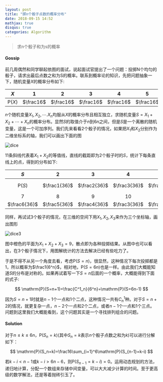 ```yaml
---
layout: post
title: "掷n个骰子点数的概率分布"
date: 2018-09-15 14:52
mathjax: true
disqus: true
categories: Algorithm
---
```


> 求n个骰子和为s的概率

#### Gossip

前几周偶然和同学聊起依图的面试，说起面试官提出了一个问题：投掷N个均匀的骰子，请求出最后点数之和为S的概率。联系到概率论的知识，先把问题抽象一下，随机变量$X$的概率分布如下:

|  $X$   |     1     |     2     |     3     |     4     |     5     |     6     |
| :----: | :-------: | :-------: | :-------: | :-------: | :-------: | :-------: |
| P($X$) | $\frac16$ | $\frac16$ | $\frac16$ | $\frac16$ | $\frac16$ | $\frac16$ |

$n$个随机变量$X_1,X_2,\cdots.X_n$均服从$X$的概率分布且相互独立，求随机变量$S=X_1+X_2+\cdots+X_n$的概率分布。显然$S$的取值介于$n$到$6n$之间，但是$S$是一个离散的随机变量，这是一个可加序列。我们先来看看2个骰子的情况，如果把$X_1$和$X_2$分别作为二维坐标系的轴，我们可以画出下面的图

![dice](../../../../assets/images/dice.png)

11条斜线代表着$X_1+X_2$的等值线，直线的截距即为2个骰子时的$S$，统计下每条直线上的点，得到的分布如下:

|       $S$       |      2       |      3       |      4       |      5       |       6        |
| :-------------: | :----------: | :----------: | :----------: | :----------: | :------------: |
| $\mathrm{P}(S)$ | $\frac1{36}$ | $\frac2{36}$ | $\frac3{36}$ | $\frac4{36}$ | $\frac{5}{36}$ |
|        7        |      8       |      9       |      10      |      11      |       12       |
|  $\frac6{36}$   | $\frac5{36}$ | $\frac4{36}$ | $\frac3{36}$ | $\frac2{36}$ |  $\frac1{36}$  |

同样，再试试3个骰子的情况，在三维的空间下用$X_1,X_2,X_3$来作为三个坐标轴，画出图形

![dice3](../../../../assets/images/dice3.png)

图中橙色的平面为$X_1+X_2+X_3=9$，散点即为各种投掷结果。从图中也可以看出，在3个骰子情况下，用图解统计的方法去解决已经有些吃力了。

于是不得不从另一个角度去看，考虑$\mathrm{P}(S=n)$，很显然，这种情况下每次投掷都是1，所以概率为$\frac1{6^n}$，相对地，$\mathrm{P}(S=6n)$也是一样。由此我们大概能知道$S$的分布是对称的。如果再试着写一下$S=n$后面的一个概率，大概能得到下面的式子:

$$
\mathrm{P}(S=n+1)=\frac{C^1_n}{6^n}=\mathrm{P}(S=6n-1)
$$

因为$S=n+1$时就是$n-1$个一点和$1$个二点，这种情况一共有$C_n^1$种。对于$S=n+2$的情况，就更复杂一点，$n-2$个一点和$2$个二点，或者$n-1$个一点和$1$个三点。问题到这里我们大概能看到，这个问题其实是一个寻找排列组合的问题。

#### Solution

对于$n\le k\le 6n$，$\mathrm{P}(S_n=k)$(其中$S_n=k$表示$n$个骰子点数之和为$k$)可以进行分解如下：

$$
\mathrm{P}(S_n=k)=\frac16\sum_{i=1}^6\mathrm{P}(S_{n-1}=k-i)
$$

若$k-i<n-1​$或$k-i>6n-6​$，则$\mathrm{P}(S_{n-1}=k-i)=0​$。运用动态规划的方法，递归地计算，分配一个数组来存储中间变量，可以大大减少计算的时间。至于更高级的数学解法，还是等着抛砖引玉了。
